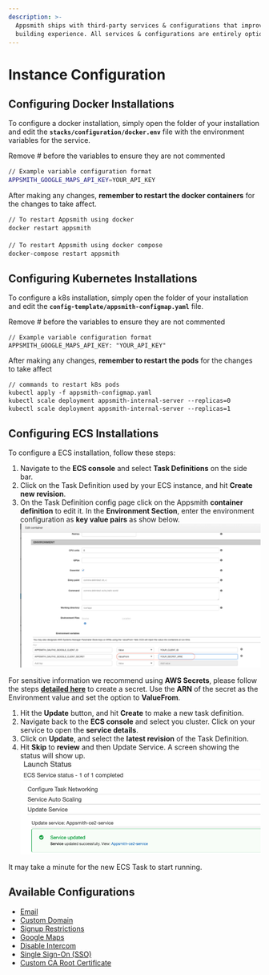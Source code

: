 ```yaml
---
description: >-
  Appsmith ships with third-party services & configurations that improve the app
  building experience. All services & configurations are entirely optional.
---
```


# Instance Configuration

## Configuring Docker Installations

To configure a docker installation, simply open the folder of your installation and edit the **`stacks/configuration/docker.env`** file with the environment variables for the service.

Remove # before the variables to ensure they are not commented

```bash
// Example variable configuration format
APPSMITH_GOOGLE_MAPS_API_KEY=YOUR_API_KEY
```

After making any changes, **remember to restart the docker containers** for the changes to take affect.

```bash
// To restart Appsmith using docker
docker restart appsmith

// To restart Appsmith using docker compose
docker-compose restart appsmith
```

## Configuring Kubernetes Installations

To configure a k8s installation, simply open the folder of your installation and edit the **`config-template/appsmith-configmap.yaml`** file.

Remove # before the variables to ensure they are not commented

```
// Example variable configuration format
APPSMITH_GOOGLE_MAPS_API_KEY: "YOUR_API_KEY"
```

After making any changes, **remember to restart the pods** for the changes to take affect

```
// commands to restart k8s pods
kubectl apply -f appsmith-configmap.yaml
kubectl scale deployment appsmith-internal-server --replicas=0
kubectl scale deployment appsmith-internal-server --replicas=1
```

## Configuring ECS Installations

To configure a ECS installation, follow these steps:

1. Navigate to the **ECS console** and select **Task Definitions** on the side bar.
2. Click on the Task Definition used by your ECS instance, and hit **Create new revision**.
3. On the Task Definition config page click on the Appsmith **container definition** to edit it. In the **Environment Section**, enter the environment configuration as **key value pairs** as show below. ![ECS\_TASK\_ENV](../../.gitbook/assets/ecs-task-env.png)

For sensitive information we recommend using **AWS Secrets**, please follow the steps [**detailed here**](https://docs.aws.amazon.com/secretsmanager/latest/userguide/manage\_create-basic-secret.html) to create a secret. Use the **ARN** of the secret as the Environment value and set the option to **ValueFrom**.

1. Hit the **Update** button, and hit **Create** to make a new task definition.
2. Navigate back to the **ECS console** and select you cluster. Click on your service to open the **service details**.
3. Click on **Update**, and select the **latest revision** of the Task Definition.
4. Hit **Skip** to **review** and then Update Service. A screen showing the status will show up. ![SERVICE\_RESTART](../../.gitbook/assets/ecs-service-restart.png)

It may take a minute for the new ECS Task to start running.

## Available Configurations

* [Email](email/)
* [Custom Domain](custom-domain.md)
* [Signup Restrictions](disable-user-signup.md)
* [Google Maps](google-maps.md)
* [Disable Intercom](disable-intercom.md)
* [Single Sign-On (SSO)](single-sign-on-sso/)
* [Custom CA Root Certificate](custom-ca-root-certificate.md)
